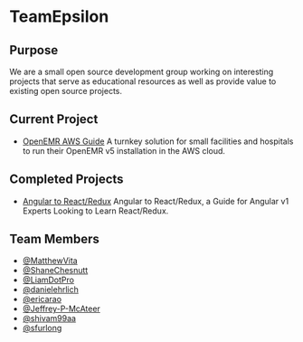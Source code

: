 # TeamEpsilon

## Purpose

We are a small open source development group working on interesting projects that serve as educational resources as well as provide value to existing open source projects.

## Current Project

- [OpenEMR AWS Guide](https://github.com/GoTeamEpsilon/OpenEMR-AWS-Guide) A turnkey solution for small facilities and hospitals to run their OpenEMR v5 installation in the AWS cloud.

## Completed Projects

- [Angular to React/Redux](https://github.com/GoTeamEpsilon/angular-to-react-redux) Angular to React/Redux, a Guide for Angular v1 Experts Looking to Learn React/Redux.

## Team Members
- [@MatthewVita](https://github.com/matthewvita)
- [@ShaneChesnutt](https://github.com/shanechesnutt)
- [@LiamDotPro](https://github.com/LiamDotPro)
- [@danielehrlich](https://github.com/danielehrlich)
- [@ericarao](https://github.com/ericarao)
- [@Jeffrey-P-McAteer](https://github.com/Jeffrey-P-McAteer)
- [@shivam99aa](https://github.com/shivam99aa)
- [@sfurlong](https://github.com/sfurlong)
